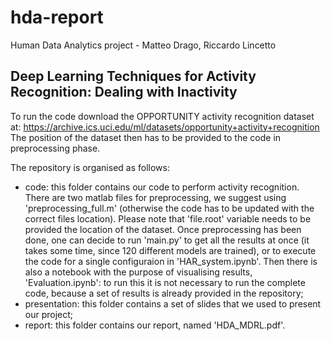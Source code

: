# hda-report
Human Data Analytics project - Matteo Drago, Riccardo Lincetto

## Deep Learning Techniques for Activity Recognition: Dealing with Inactivity

To run the code download the OPPORTUNITY activity recognition dataset at:
https://archive.ics.uci.edu/ml/datasets/opportunity+activity+recognition
The position of the dataset then has to be provided to the code in preprocessing phase.

The repository is organised as follows:
- code: this folder contains our code to perform activity recognition. There are two matlab files for preprocessing, we suggest using 'preprocessing_full.m' (otherwise the code has to be updated with the correct files location). Please note that 'file.root' variable needs to be provided the location of the dataset. Once preprocessing has been done, one can decide to run 'main.py' to get all the results at once (it takes some time, since 120 different models are trained), or to execute the code for a single configuraion in 'HAR_system.ipynb'. Then there is also a notebook with the purpose of visualising results, 'Evaluation.ipynb': to run this it is not necessary to run the complete code, because a set of results is already provided in the repository;
- presentation: this folder contains a set of slides that we used to present our project;
- report: this folder contains our report, named 'HDA_MDRL.pdf'.
